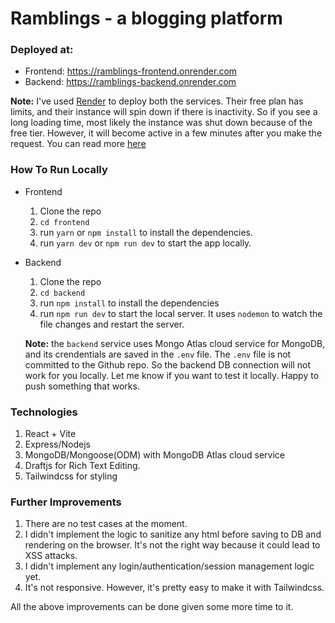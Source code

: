 # Ramblings - a blogging platform

### Deployed at:

- Frontend: https://ramblings-frontend.onrender.com
- Backend: https://ramblings-backend.onrender.com

**Note:** I've used [Render](https://render.com/) to deploy both the services. Their free plan has limits, and their instance will spin down if there is inactivity. So if you see a long loading time, most likely the instance was shut down because of the free tier. However, it will become active in a few minutes after you make the request. You can read more [here](https://render.com/docs/free#spinning-down-on-idle)

### How To Run Locally

- Frontend

  1. Clone the repo
  2. `cd frontend`
  3. run `yarn` or `npm install` to install the dependencies.
  4. run `yarn dev` or `npm run dev` to start the app locally.

- Backend

  1. Clone the repo
  2. `cd backend`
  3. run `npm install` to install the dependencies
  4. run `npm run dev` to start the local server. It uses `nodemon` to watch the file changes and restart the server.

  **Note:** the `backend` service uses Mongo Atlas cloud service for MongoDB, and its crendentials are saved in the `.env` file. The `.env` file is not committed to the Github repo. So the backend DB connection will not work for you locally. Let me know if you want to test it locally. Happy to push something that works.

### Technologies

1. React + Vite
2. Express/Nodejs
3. MongoDB/Mongoose(ODM) with MongoDB Atlas cloud service
4. Draftjs for Rich Text Editing.
5. Tailwindcss for styling

### Further Improvements

1. There are no test cases at the moment.
2. I didn't implement the logic to sanitize any html before saving to DB and rendering on the browser. It's not the right way because it could lead to XSS attacks.
3. I didn't implement any login/authentication/session management logic yet.
4. It's not responsive. However, it's pretty easy to make it with Tailwindcss.

All the above improvements can be done given some more time to it.
